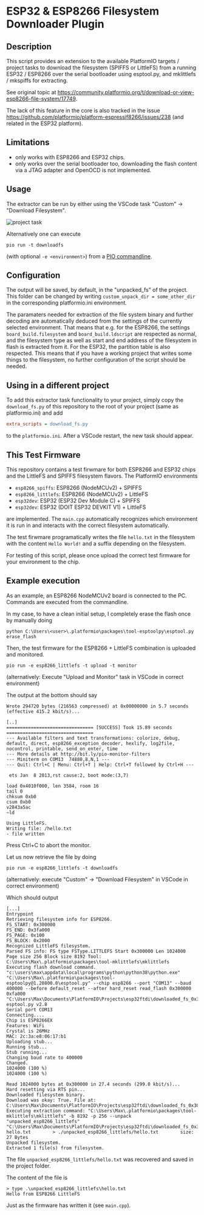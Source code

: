 ﻿# ESP32 & ESP8266 Filesystem Downloader Plugin

## Description

This script provides an extension to the available PlatformIO targets / project tasks to download the filesystem (SPIFFS or LittleFS) from a running ESP32 / ESP8266  over the serial bootloader using esptool.py, and mklittlefs / mkspiffs for extracting.

See original topic at https://community.platformio.org/t/download-or-view-esp8266-file-system/17749. 

The lack of this feature in the core is also tracked in the issue https://github.com/platformio/platform-espressif8266/issues/238 (and related in the ESP32 platform).

## Limitations

* only works with ESP8266 and ESP32 chips. 
* only works over the serial bootloader too, downloading the flash content via a JTAG adapter and OpenOCD is not implemented.

## Usage

The extractor can be run by either using the VSCode task "Custom" -> "Download Filesystem".

![project task](project_task.png)

Alternatively one can execute

```
pio run -t downloadfs
```
(with optional `-e <environment>`) from a [PIO commandline](https://docs.platformio.org/en/latest/integration/ide/vscode.html#platformio-core-cli). 

## Configuration
The output will be saved, by default, in the "unpacked_fs" of the project.
This folder can be changed by writing `custom_unpack_dir = some_other_dir` in the corresponding platformio.ini environment. 

The paramaters needed for extraction of the file system binary and further decoding are automatically deduced from the settings of the currently selected environment. That means that e.g. for the ESP8266, the settings `board_build.filesystem` and `board_build.ldscript` are respected as normal, and the filesystem type as well as start and end address of the filesystem in flash is extracted from it. For the ESP32, the partition table is also respected. This means that if you have a working project that writes some things to the filesystem, no further configuration of the script should be needed.

## Using in a different project

To add this extractor task functionality to your project, simply copy the `download_fs.py` of this repository to the root of your project (same as platformio.ini) and add 

```ini
extra_scripts = download_fs.py
```
to the `platformio.ini`. After a VSCode restart, the new task should appear.

## This Test Firmware

This repository contains a test firwmare for both ESP8266 and ESP32 chips and the LittleFS and SPIFFS filesystem flavors. The PlatformIO environments

* `esp8266_spiffs`: ESP8266 (NodeMCUv2) + SPIFFS
* `esp8266_littlefs`: ESP8266 (NodeMCUv2) + LittleFS
* `esp32dev`: ESP32 (ESP32 Dev Module C) + SPIFFS
* `esp32dev`: ESP32 (DOIT ESP32 DEVKIT V1) + LittleFS

are implemented. The `main.cpp` automatically recognizes which environment it is run in and interacts with the correct filesystem automatically.

The test firwmare programatically writes the file `hello.txt` in the filesystem with the content `Hello World!` and a suffix depending on the filesystem.

For testing of this script, please once upload the correct test firmware for your environment to the chip. 

## Example execution

As an example, an ESP8266 NodeMCUv2 board is connected to the PC. Commands are executed from the commandline.

In my case, to have a clean initial setup, I completely erase the flash once by manually doing 

```
python C:\Users\<user>\.platformio\packages\tool-esptoolpy\esptool.py erase_flash
```

Then, the test firmware for the ESP8266 + LittleFS combination is uploaded and monitored. 

```
pio run -e esp8266_littlefs -t upload -t monitor
```

(alternatively: Execute "Upload and Monitor" task in VSCode in correct environment)

The output at the bottom should say

```
Wrote 294720 bytes (216563 compressed) at 0x00000000 in 5.7 seconds (effective 415.2 kbit/s)...

[..]
================================ [SUCCESS] Took 15.89 seconds ================================
--- Available filters and text transformations: colorize, debug, default, direct, esp8266_exception_decoder, hexlify, log2file, nocontrol, printable, send_on_enter, time
--- More details at http://bit.ly/pio-monitor-filters
--- Miniterm on COM13  74880,8,N,1 ---
--- Quit: Ctrl+C | Menu: Ctrl+T | Help: Ctrl+T followed by Ctrl+H ---

 ets Jan  8 2013,rst cause:2, boot mode:(3,7)

load 0x4010f000, len 3584, room 16
tail 0
chksum 0xb0
csum 0xb0
v2843a5ac
~ld

Using LittleFS.
Writing file: /hello.txt
- file written
```

Press Ctrl+C to abort the monitor.

Let us now retrieve the file by doing 

```
pio run -e esp8266_littlefs -t downloadfs
```

(alternatively: execute "Custom" -> "Download Filesystem" in VSCode in correct environment)

Which should output

```
[...]
Entrypoint
Retrieving filesystem info for ESP8266.
FS_START: 0x300000
FS_END: 0x3fa000
FS_PAGE: 0x100
FS_BLOCK: 0x2000
Recognized LittleFS filesystem.
Parsed FS info: FS type FSType.LITTLEFS Start 0x300000 Len 1024000 Page size 256 Block size 8192 Tool: C:\Users\Max\.platformio\packages\tool-mklittlefs\mklittlefs
Executing flash download command.
"c:\users\max\appdata\local\programs\python\python38\python.exe" "C:\Users\Max\.platformio\packages\tool-esptoolpy@1.20800.0\esptool.py" --chip esp8266 --port "COM13" --baud 400000 --before default_reset --after hard_reset read_flash 0x300000 0xfa000 "C:\Users\Max\Documents\PlatformIO\Projects\esp32ftdi\downloaded_fs_0x300000_0xfa000.bin"
esptool.py v2.8
Serial port COM13
Connecting....
Chip is ESP8266EX
Features: WiFi
Crystal is 26MHz
MAC: 2c:3a:e8:06:17:b1
Uploading stub...
Running stub...
Stub running...
Changing baud rate to 400000
Changed.
1024000 (100 %)
1024000 (100 %)

Read 1024000 bytes at 0x300000 in 27.4 seconds (299.0 kbit/s)...
Hard resetting via RTS pin...
Downloaded filesystem binary.
Download was okay: True. File at: C:\Users\Max\Documents\PlatformIO\Projects\esp32ftdi\downloaded_fs_0x300000_0xfa000.bin
Executing extraction command: "C:\Users\Max\.platformio\packages\tool-mklittlefs\mklittlefs" -b 8192 -p 256 --unpack "unpacked_esp8266_littlefs" "C:\Users\Max\Documents\PlatformIO\Projects\esp32ftdi\downloaded_fs_0x300000_0xfa000.bin"
hello.txt        > ./unpacked_esp8266_littlefs/hello.txt        size: 27 Bytes
Unpacked filesystem.
Extracted 1 file(s) from filesystem.
```

The file `unpacked_esp8266_littlefs/hello.txt` was recovered and saved in the project folder. 

The content of the file is 

```text
> type .\unpacked_esp8266_littlefs\hello.txt
Hello from ESP8266 LittleFS
```

Just as the firmware has written it (see `main.cpp`).
